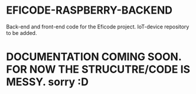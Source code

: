 # EFICODE-RASPBERRY-BACKEND
Back-end and front-end code for the Eficode project.
IoT-device repository to be added.

# DOCUMENTATION COMING SOON. FOR NOW THE STRUCUTRE/CODE IS MESSY. sorry :D
